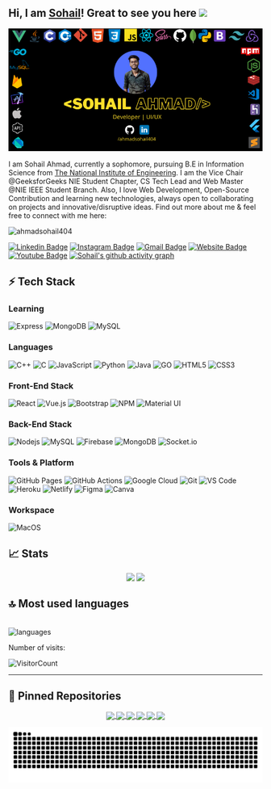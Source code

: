 <!-- ![header_](https://user-images.githubusercontent.com/72069769/145477799-0f8d9f85-39fd-41eb-902e-d8e5e3232799.png) -->

## Hi, I am [Sohail](https://linkedin.com/in/ahmadsohail404)! Great to see you here <img src="https://raw.githubusercontent.com/aemmadi/aemmadi/master/wave.gif" width="30px">

<a href="https://ahmadsohail404.github.io/"><img src="/src/header.png"></a>

I am Sohail Ahmad, currently a sophomore, pursuing B.E in Information Science from [The National Institute of Engineering](https://nie.ac.in/). I am the Vice Chair @GeeksforGeeks NIE Student Chapter, CS Tech Lead and Web Master @NIE IEEE Student Branch. Also, I love Web Development, Open-Source Contribution and learning new technologies, always open to collaborating on projects and innovative/disruptive ideas. Find out more about me & feel free to connect with me here:

<p align="left"> <img src="https://komarev.com/ghpvc/?username=ahmadsohail404&label=Profile%20views&color=0e75b6&style=flat" alt="ahmadsohail404" /> </p>

[![Linkedin Badge](https://img.shields.io/badge/-sohailahmad-blue?style=flat-square&logo=Linkedin&logoColor=white&link=https://www.linkedin.com/in/ahmadsohail404/)](https://www.linkedin.com/in/ahmadsohail404/)
[![Instagram Badge](https://img.shields.io/badge/-ahmadsohail_ig-purple?style=flat-square&logo=instagram&logoColor=white&link=https://instagram.com/ahmadsohail_ig/)](https://instagram.com/ahmadsohail_ig)
[![Gmail Badge](https://img.shields.io/badge/-sohailss2412@gmail.com-c14438?style=flat-square&logo=Gmail&logoColor=white&link=mailto:sohailss2412@gmail.com)](mailto:sohailss2412@gmail.com)
[![Website Badge](https://img.shields.io/badge/-Portfolio-black?style=flat-square&logo=Wordpress&logoColor=white&link=https://ahmadsohail404.github.io/)](sohailahmad.netlify.app/)
[![Youtube Badge](https://img.shields.io/badge/-Sohail%20Ahmad-darkred?style=flat-square&logo=youtube&logoColor=white&link=https://www.youtube.com/channel/UCybCL66HUQDcbF-2duwCIFQ)](https://www.youtube.com/channel/UCybCL66HUQDcbF-2duwCIFQ)
[![Sohail's github activity graph](https://activity-graph.herokuapp.com/graph?username=ahmadsohail404&theme=xcode)](https://git.io/ahmadsohail404)

## ⚡ Tech Stack

### Learning

![Express](https://img.shields.io/badge/-Express-black?style=for-the-badge&logo=Node.js)
![MongoDB](https://img.shields.io/badge/-MongoDB-black?style=for-the-badge&logo=mongodb)
![MySQL](https://img.shields.io/badge/-MySQL-black?style=for-the-badge&logo=mysql)

### Languages

![C++](https://img.shields.io/badge/C%2B%2B-00599C?style=for-the-badge&logo=c%2B%2B&logoColor=white)
![C](https://img.shields.io/badge/C-00599C?style=for-the-badge&logo=c&logoColor=white)
![JavaScript](https://img.shields.io/badge/JavaScript-323330?style=for-the-badge&logo=javascript&logoColor=F7DF1E)
![Python](https://img.shields.io/badge/Python-FFD43B?style=for-the-badge&logo=python&logoColor=306998)
![Java](https://img.shields.io/badge/Java-ED8B00?style=for-the-badge&logo=java&logoColor=white)
![GO](https://img.shields.io/badge/-GO-black?style=flat-square&logo=Go)
![HTML5](https://img.shields.io/badge/HTML5-E34F26?style=for-the-badge&logo=html5&logoColor=white)
![CSS3](https://img.shields.io/badge/CSS3-1572B6?style=for-the-badge&logo=css3&logoColor=white)

### Front-End Stack

![React](https://img.shields.io/badge/React-20232A?style=for-the-badge&logo=react&logoColor=61DAFB)
![Vue.js](https://img.shields.io/badge/-Vue-grey?style=for-the-badge&logo=Vue.js)
![Bootstrap](https://img.shields.io/badge/Bootstrap-563D7C?style=for-the-badge&logo=bootstrap&logoColor=white)
![NPM](https://img.shields.io/badge/npm-CB3837?style=for-the-badge&logo=npm&logoColor=white)
![Material UI](https://img.shields.io/badge/Material--UI-0081CB?style=for-the-badge&logo=material-ui&logoColor=white)

### Back-End Stack

![Nodejs](https://img.shields.io/badge/Node.js-339933?style=for-the-badge&logo=nodedotjs&logoColor=white)
![MySQL](https://img.shields.io/badge/-MySQL-black?style=for-the-badge&logo=mysql)
![Firebase](https://img.shields.io/badge/-Firebase-00599C?style=for-the-badge&logo=Firebase)
![MongoDB](https://img.shields.io/badge/-MongoDB-black?style=for-the-badge&logo=mongodb)
![Socket.io](https://img.shields.io/badge/Socket.io-010101?&style=for-the-badge&logo=Socket.io&logoColor=white)

### Tools & Platform

![GitHub Pages](https://img.shields.io/badge/GitHub_Pages-100000?style=for-the-badge&logo=github&logoColor=white)
![GitHub Actions](https://img.shields.io/badge/GitHub_Actions-2088FF?style=for-the-badge&logo=github-actions&logoColor=white)
![Google Cloud](https://img.shields.io/badge/Google_Cloud-4285F4?style=for-the-badge&logo=google-cloud&logoColor=white)
![Git](https://img.shields.io/badge/Git-F05032?style=for-the-badge&logo=git&logoColor=white)
![VS Code](https://img.shields.io/badge/Visual_Studio_Code-0078D4?style=for-the-badge&logo=visual%20studio%20code&logoColor=white)
![Heroku](https://img.shields.io/badge/Heroku-430098?style=for-the-badge&logo=heroku&logoColor=white)
![Netlify](https://img.shields.io/badge/Netlify-00C7B7?style=for-the-badge&logo=netlify&logoColor=white)
![Figma](https://img.shields.io/badge/Figma-F24E1E?style=for-the-badge&logo=figma&logoColor=white)
![Canva](https://img.shields.io/badge/Canva-%2300C4CC.svg?&style=for-the-badge&logo=Canva&logoColor=white)

### Workspace

![MacOS](https://img.shields.io/badge/Mac-0078D6?style=for-the-badge&logo=apple&logoColor=white)

## 📈 Stats

<p align="center">
  <img width="48%" src="https://github-readme-stats.vercel.app/api?username=ahmadsohail404&show_icons=true&hide_border=true&theme=radical" />
  <img width="48%" src="https://github-readme-streak-stats.herokuapp.com/?user=ahmadsohail404&hide_border=true&theme=radical" />
</p>

## 🔝 Most used languages

  <p align = "left" ><br> 
  <img alt="languages" src="https://github-readme-stats.vercel.app/api/top-langs/?username=ahmadsohail404&layout=compact&hide_border=true&theme=radical" />

Number of visits:

![VisitorCount](https://komarev.com/ghpvc/?username=ahmadsohail404&label=Profile%20views&color=0e75b6&style=flat)

</p>

---

## 📕 Pinned Repositories

<p align="center">
<a href="https://github.com/ahmadsohail404/ahmadsohail404">
  <img align="center" src="https://github-readme-stats.vercel.app/api/pin/?username=ahmadsohail404&repo=ahmadsohail404&hide_border=true&theme=radical" />
</a>

<a href="https://github.com/ahmadsohail404/Neuromorphic-React-Portfolio">
  <img align="center" src="https://github-readme-stats.vercel.app/api/pin/?username=ahmadsohail404&repo=Neuromorphic-React-Portfolio&hide_border=true&theme=radical" />
</a>

<a href="https://github.com/ahmadsohail404/Keeper-App">
  <img align="center" src="https://github-readme-stats.vercel.app/api/pin/?username=ahmadsohail404&repo=Keeper-App&hide_border=true&theme=radical" />
</a>

<a href="https://github.com/ahmadsohail404/HalloweenNISB-DragMeToHell">
  <img align="center" src="https://github-readme-stats.vercel.app/api/pin/?username=ahmadsohail404&repo=HalloweenNISB-DragMeToHell&hide_border=true&theme=radical" />
</a>

<a href="https://github.com/ahmadsohail404/tic-tac-toe">
  <img align="center" src="https://github-readme-stats.vercel.app/api/pin/?username=ahmadsohail404&repo=tic-tac-toe&hide_border=true&theme=radical" />
</a>

<a href="https://github.com/ahmadsohail404/Cpp-DSA">
  <img align="center" src="https://github-readme-stats.vercel.app/api/pin/?username=ahmadsohail404&repo=Cpp-DSA&hide_border=true&theme=radical" />
</a>
</p>

<p align="center">
   <img src="https://github.com/Asmit2952/Asmit2952/blob/output/github-contribution-grid-snake.svg" alt="snake">
</p>
